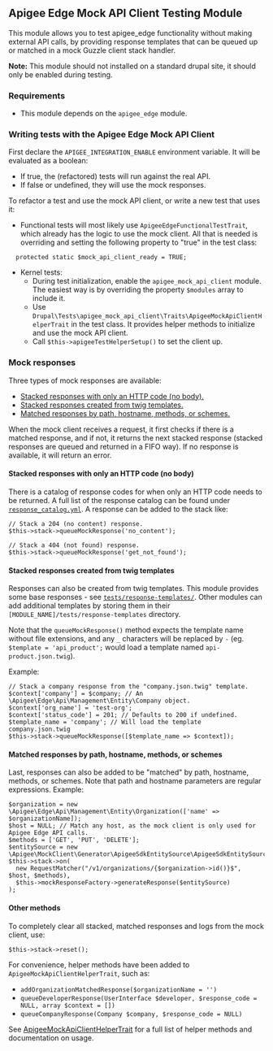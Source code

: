 Apigee Edge Mock API Client Testing Module
---

This module allows you to test apigee_edge functionality without making external API calls, by providing response templates
that can be queued up or matched in a mock Guzzle client stack handler.

**Note:** This module should not installed on a standard drupal site, it should only be enabled during testing.

### Requirements

* This module depends on the `apigee_edge` module.

### Writing tests with the Apigee Edge Mock API Client

First declare the `APIGEE_INTEGRATION_ENABLE` environment variable. It will be evaluated as a boolean:
  - If true, the (refactored) tests will run against the real API.
  - If false or undefined, they will use the mock responses.

To refactor a test and use the mock API client, or write a new test that uses it:

* Functional tests will most likely use `ApigeeEdgeFunctionalTestTrait`, which already has the logic to use the mock
client. All that is needed is overriding and setting the following property to "true" in the test class:

```
  protected static $mock_api_client_ready = TRUE;
```

* Kernel tests:
  -  During test initialization, enable the `apigee_mock_api_client` module. The easiest way is by overriding the
  property `$modules` array to include it.
  - Use `Drupal\Tests\apigee_mock_api_client\Traits\ApigeeMockApiClientHelperTrait` in the test class. It provides
  helper methods to initialize and use the mock API client.
  - Call `$this->apigeeTestHelperSetup()` to set the client up.

### Mock responses

Three types of mock responses are available:

- [Stacked responses with only an HTTP code (no body).](#stacked-responses-with-only-an-http-code-no-body)
- [Stacked responses created from twig templates.](#stacked-responses-created-from-twig-templates)
- [Matched responses by path, hostname, methods, or schemes.](#matched-responses-by-path-hostname-methods-or-schemes)

When the mock client receives a request, it first checks if there is a matched response, and if not, it returns the next
stacked response (stacked responses are queued and returned in a FIFO way). If no response is available, it will return
an error.

#### Stacked responses with only an HTTP code (no body)

There is a catalog of response codes for when only an HTTP code needs to be returned. A full list of the response
catalog can be found under [`response_catalog.yml`](response_catalog.yml).
A response can be added to the stack like:

```
// Stack a 204 (no content) response.
$this->stack->queueMockResponse('no_content');

// Stack a 404 (not found) response.
$this->stack->queueMockResponse('get_not_found');
```

#### Stacked responses created from twig templates

Responses can also be created from twig templates. This module provides some base responses - see [`tests/response-templates/`](tests/response-templates/).
Other modules can add additional templates by storing them in their `[MODULE_NAME]/tests/response-templates` directory.

Note that the  `queueMockResponse()` method expects the template name without file extensions, and any `_` characters
will be replaced by `-` (eg. `$template = 'api_product';` would load a template named `api-product.json.twig`).

Example:

```
// Stack a company response from the "company.json.twig" template.
$context['company'] = $company; // An \Apigee\Edge\Api\Management\Entity\Company object.
$context['org_name'] = 'test-org';
$context['status_code'] = 201; // Defaults to 200 if undefined.
$template_name = 'company'; // Will load the template company.json.twig
$this->stack->queueMockResponse([$template_name => $context]);
```

#### Matched responses by path, hostname, methods, or schemes

Last, responses can also be added to be "matched" by path, hostname, methods, or schemes. Note that path and hostname
parameters are regular expressions. Example:

```
$organization = new \Apigee\Edge\Api\Management\Entity\Organization(['name' => $organizationName]);
$host = NULL; // Match any host, as the mock client is only used for Apigee Edge API calls.
$methods = ['GET', 'PUT', 'DELETE'];
$entitySource = new \Apigee\MockClient\Generator\ApigeeSdkEntitySource\ApigeeSdkEntitySource($organization);
$this->stack->on(
  new RequestMatcher("/v1/organizations/{$organization->id()}$", $host, $methods),
  $this->mockResponseFactory->generateResponse($entitySource)
);
```

#### Other methods

To completely clear all stacked, matched responses and logs from the mock client, use:

```
$this->stack->reset();
```

For convenience, helper methods have been added to `ApigeeMockApiClientHelperTrait`, such as:

- `addOrganizationMatchedResponse($organizationName = '')`
- `queueDeveloperResponse(UserInterface $developer, $response_code = NULL, array $context = [])`
- `queueCompanyResponse(Company $company, $response_code = NULL)`

See [ApigeeMockApiClientHelperTrait](tests/src/Traits/ApigeeMockApiClientHelperTrait.php) for a full list of helper
methods and documentation on usage.
